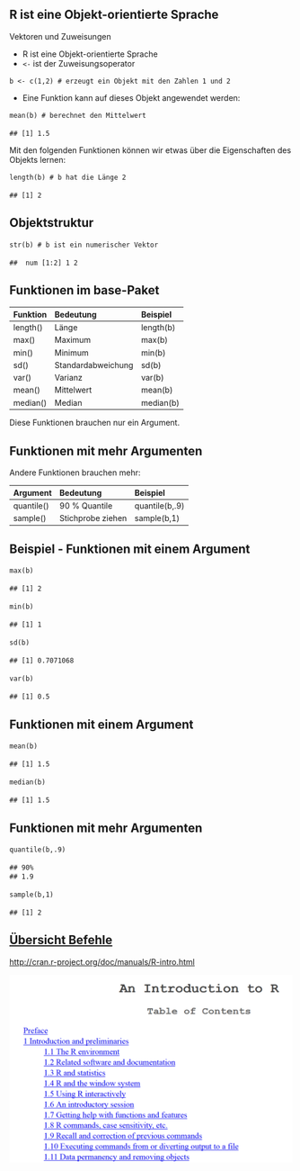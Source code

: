 R ist eine Objekt-orientierte Sprache
-------------------------------------

Vektoren und Zuweisungen

-   R ist eine Objekt-orientierte Sprache
-   `<-` ist der Zuweisungsoperator

<!-- -->

    b <- c(1,2) # erzeugt ein Objekt mit den Zahlen 1 und 2

-   Eine Funktion kann auf dieses Objekt angewendet werden:

<!-- -->

    mean(b) # berechnet den Mittelwert

    ## [1] 1.5

Mit den folgenden Funktionen können wir etwas über die Eigenschaften des
Objekts lernen:

    length(b) # b hat die Länge 2

    ## [1] 2

Objektstruktur
--------------

    str(b) # b ist ein numerischer Vektor

    ##  num [1:2] 1 2

Funktionen im base-Paket
------------------------

<table>
<thead>
<tr class="header">
<th align="left">Funktion</th>
<th align="left">Bedeutung</th>
<th align="left">Beispiel</th>
</tr>
</thead>
<tbody>
<tr class="odd">
<td align="left">length()</td>
<td align="left">Länge</td>
<td align="left">length(b)</td>
</tr>
<tr class="even">
<td align="left">max()</td>
<td align="left">Maximum</td>
<td align="left">max(b)</td>
</tr>
<tr class="odd">
<td align="left">min()</td>
<td align="left">Minimum</td>
<td align="left">min(b)</td>
</tr>
<tr class="even">
<td align="left">sd()</td>
<td align="left">Standardabweichung</td>
<td align="left">sd(b)</td>
</tr>
<tr class="odd">
<td align="left">var()</td>
<td align="left">Varianz</td>
<td align="left">var(b)</td>
</tr>
<tr class="even">
<td align="left">mean()</td>
<td align="left">Mittelwert</td>
<td align="left">mean(b)</td>
</tr>
<tr class="odd">
<td align="left">median()</td>
<td align="left">Median</td>
<td align="left">median(b)</td>
</tr>
</tbody>
</table>

Diese Funktionen brauchen nur ein Argument.

Funktionen mit mehr Argumenten
------------------------------

Andere Funktionen brauchen mehr:

<table>
<thead>
<tr class="header">
<th align="left">Argument</th>
<th align="left">Bedeutung</th>
<th align="left">Beispiel</th>
</tr>
</thead>
<tbody>
<tr class="odd">
<td align="left">quantile()</td>
<td align="left">90 % Quantile</td>
<td align="left">quantile(b,.9)</td>
</tr>
<tr class="even">
<td align="left">sample()</td>
<td align="left">Stichprobe ziehen</td>
<td align="left">sample(b,1)</td>
</tr>
</tbody>
</table>

Beispiel - Funktionen mit einem Argument
----------------------------------------

    max(b)

    ## [1] 2

    min(b)

    ## [1] 1

    sd(b)

    ## [1] 0.7071068

    var(b)

    ## [1] 0.5

Funktionen mit einem Argument
-----------------------------

    mean(b)

    ## [1] 1.5

    median(b)

    ## [1] 1.5

Funktionen mit mehr Argumenten
------------------------------

    quantile(b,.9)

    ## 90% 
    ## 1.9

    sample(b,1) 

    ## [1] 2

[Übersicht Befehle](http://cran.r-project.org/doc/manuals/R-intro.html)
-----------------------------------------------------------------------

<http://cran.r-project.org/doc/manuals/R-intro.html>

![](https://github.com/Japhilko/IntroR/raw/master/2017/slides/figure/UebersichtBefehle.PNG)
